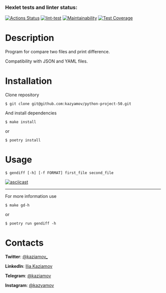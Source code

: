 ### Hexlet tests and linter status:
[![Actions Status](https://github.com/kazyamov/python-project-50/workflows/hexlet-check/badge.svg)](https://github.com/kazyamov/python-project-50/actions)
[![lint-test](https://github.com/kazyamov/python-project-50/actions/workflows/main.yml/badge.svg)](https://github.com/kazyamov/python-project-50/actions/workflows/main.yml)
[![Maintainability](https://api.codeclimate.com/v1/badges/a63b06c7c934f53534d2/maintainability)](https://codeclimate.com/github/kazyamov/python-project-50/maintainability)
[![Test Coverage](https://api.codeclimate.com/v1/badges/a63b06c7c934f53534d2/test_coverage)](https://codeclimate.com/github/kazyamov/python-project-50/test_coverage)

# Description

Program for compare two files and print difference. 

Compatibility with JSON and YAML files.

# Installation
Clone repository
```
$ git clone git@github.com:kazyamov/python-project-50.git
```
And install dependencies
```
$ make install
```

or 

```
$ poetry install
```

# Usage

```
$ gendiff [-h] [-f FORMAT] first_file second_file
```
[![asciicast](https://asciinema.org/a/2IYRjDVrxSTCjOTv7sRxDyKnx.svg)](https://asciinema.org/a/2IYRjDVrxSTCjOTv7sRxDyKnx)
***
For more information use
```
$ make gd-h
```
or
``` 
$ poetry run gendiff -h
```

# Contacts

**Twitter**: [@kaziamov_](https://twitter.com/kaziamov_)

**LinkedIn**: [Ilia Kaziamov](https://www.linkedin.com/in/kaziamov/)

**Telegram**: [@kaziamov](https://t.me/kaziamov)

**Instagram**: [@kazyamov](https://instagram.com/kazyamov)
